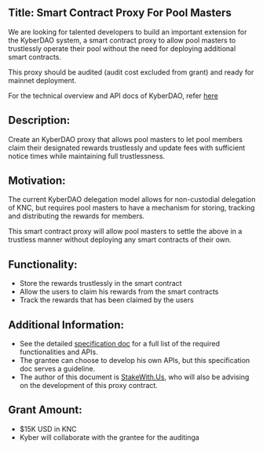 ## Title: Smart Contract Proxy For Pool Masters

We are looking for talented developers to build an important extension for the KyberDAO system, a smart contract proxy to allow pool masters to trustlessly operate their pool without the need for deploying additional smart contracts.

This proxy should be audited (audit cost excluded from grant) and ready for mainnet deployment.

For the technical overview and API docs of KyberDAO, refer [here](README.md)

## Description:

Create an KyberDAO proxy that allows pool masters to let pool members claim their designated rewards trustlessly and update fees with sufficient notice times while maintaining full trustlessness.

## Motivation:

The current KyberDAO delegation model allows for non-custodial delegation of KNC, but requires pool masters to have a mechanism for storing, tracking and distributing the rewards for members. 

This smart contract proxy will allow pool masters to settle the above in a trustless manner without deploying any smart contracts of their own.

## Functionality:

- Store the rewards trustlessly in the smart contract
- Allow the users to claim his rewards from the smart contracts
- Track the rewards that has been claimed by the users

## Additional Information:

- See the detailed [specification doc](https://docs.google.com/document/d/1kKH2RXZDffyLrqORynMNAJ3TJb9Yb2fNYKaNkybZ9E4/edit) for a full list of the required functionalities and APIs. 
- The grantee can choose to develop his own APIs, but this specification doc serves a guideline. 
- The author of this document is [StakeWith.Us](https://stakewith.us/), who will also be advising on the development of this proxy contract. 

## Grant Amount:

- $15K USD in KNC
- Kyber will collaborate with the grantee for the auditinga